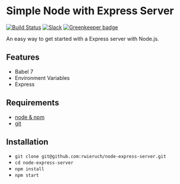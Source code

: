 # Simple Node with Express Server

[![Build Status](https://travis-ci.org/rwieruch/node-express-server.svg?branch=master)](https://travis-ci.org/rwieruch/node-express-server) [![Slack](https://slack-the-road-to-learn-react.wieruch.com/badge.svg)](https://slack-the-road-to-learn-react.wieruch.com/) [![Greenkeeper badge](https://badges.greenkeeper.io/rwieruch/node-express-server.svg)](https://greenkeeper.io/)

An easy way to get started with a Express server with Node.js.

## Features

* Babel 7
* Environment Variables
* Express

## Requirements

* [node & npm](https://nodejs.org/en/)
* [git](https://www.robinwieruch.de/git-essential-commands/)

## Installation

* `git clone git@github.com:rwieruch/node-express-server.git`
* `cd node-express-server`
* `npm install`
* `npm start`